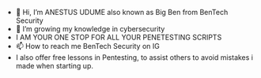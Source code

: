 - 👋 Hi, I’m ANESTUS UDUME also known as Big Ben from BenTech Security
- 👀 I’m growing my knowledge in cybersecurity
- I AM YOUR ONE STOP FOR ALL YOUR PENETESTING SCRIPTS
- 📫 How to reach me BenTech Security on IG
- I also offer free lessons in Pentesting, to assist others to avoid mistakes i made when starting up.

<!---
adx-max/adx-max is a ✨ special ✨ repository because its `README.md` (this file) appears on your GitHub profile.
You can click the Preview link to take a look at your changes.
--->
